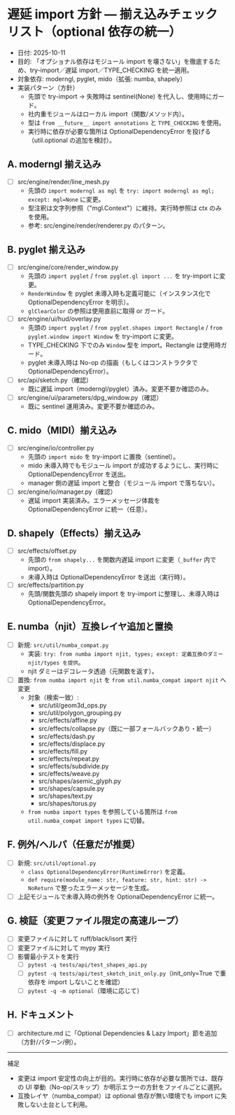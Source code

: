 # 遅延 import 方針 — 揃え込みチェックリスト（optional 依存の統一）

- 日付: 2025-10-11
- 目的: 「オプショナル依存はモジュール import を壊さない」を徹底するため、try-import／遅延 import／TYPE_CHECKING を統一適用。
- 対象依存: moderngl, pyglet, mido（拡張: numba, shapely）
- 実装パターン（方針）
  - 先頭で try-import → 失敗時は sentinel(None) を代入し、使用時にガード。
  - 社内重モジュールはローカル import（関数/メソッド内）。
  - 型は `from __future__ import annotations` と `TYPE_CHECKING` を使用。
  - 実行時に依存が必要な箇所は OptionalDependencyError を投げる（util.optional の追加を検討）。

## A. moderngl 揃え込み
- [ ] src/engine/render/line_mesh.py
  - 先頭の `import moderngl as mgl` を `try: import moderngl as mgl; except: mgl=None` に変更。
  - 型注釈は文字列参照（"mgl.Context"）に維持。実行時参照は ctx のみを使用。
  - 参考: src/engine/render/renderer.py のパターン。

## B. pyglet 揃え込み
- [ ] src/engine/core/render_window.py
  - 先頭の `import pyglet` / `from pyglet.gl import ...` を try-import に変更。
  - `RenderWindow` を pyglet 未導入時も定義可能に（インスタンス化で OptionalDependencyError を明示）。
  - `glClearColor` の参照は使用直前に取得 or ガード。
- [ ] src/engine/ui/hud/overlay.py
  - 先頭の `import pyglet` / `from pyglet.shapes import Rectangle` / `from pyglet.window import Window` を try-import に変更。
  - TYPE_CHECKING 下でのみ `Window` 型を import。Rectangle は使用時ガード。
  - pyglet 未導入時は No-op の描画（もしくはコンストラクタで OptionalDependencyError）。
- [ ] src/api/sketch.py（確認）
  - 既に遅延 import（moderngl/pyglet）済み。変更不要か確認のみ。
- [ ] src/engine/ui/parameters/dpg_window.py（確認）
  - 既に sentinel 運用済み。変更不要か確認のみ。

## C. mido（MIDI）揃え込み
- [ ] src/engine/io/controller.py
  - 先頭の `import mido` を try-import に置換（sentinel）。
  - mido 未導入時でもモジュール import が成功するようにし、実行時に OptionalDependencyError を送出。
  - manager 側の遅延 import と整合（モジュール import で落ちない）。
- [ ] src/engine/io/manager.py（確認）
  - 遅延 import 実装済み。エラーメッセージ体裁を OptionalDependencyError に統一（任意）。

## D. shapely（Effects）揃え込み
- [ ] src/effects/offset.py
  - 先頭の `from shapely...` を関数内遅延 import に変更（`_buffer` 内で import）。
  - 未導入時は OptionalDependencyError を送出（実行時）。
- [ ] src/effects/partition.py
  - 先頭/関数先頭の shapely import を try-import に整理し、未導入時は OptionalDependencyError。

## E. numba（njit）互換レイヤ追加と置換
- [ ] 新規: `src/util/numba_compat.py`
  - 実装: `try: from numba import njit, types; except: 定義互換のダミー njit/types を提供`。
  - njit ダミーはデコレータ透過（元関数を返す）。
- [ ] 置換: `from numba import njit` を `from util.numba_compat import njit` へ変更
  - 対象（検索一致）:
    - src/util/geom3d_ops.py
    - src/util/polygon_grouping.py
    - src/effects/affine.py
    - src/effects/collapse.py（既に一部フォールバックあり・統一）
    - src/effects/dash.py
    - src/effects/displace.py
    - src/effects/fill.py
    - src/effects/repeat.py
    - src/effects/subdivide.py
    - src/effects/weave.py
    - src/shapes/asemic_glyph.py
    - src/shapes/capsule.py
    - src/shapes/text.py
    - src/shapes/torus.py
  - `from numba import types` を参照している箇所は `from util.numba_compat import types` に切替。

## F. 例外/ヘルパ（任意だが推奨）
- [ ] 新規: `src/util/optional.py`
  - `class OptionalDependencyError(RuntimeError)` を定義。
  - `def require(module_name: str, feature: str, hint: str) -> NoReturn` で整ったエラーメッセージを生成。
- [ ] 上記モジュールで未導入時の例外を OptionalDependencyError に統一。

## G. 検証（変更ファイル限定の高速ループ）
- [ ] 変更ファイルに対して ruff/black/isort 実行
- [ ] 変更ファイルに対して mypy 実行
- [ ] 影響最小テストを実行
  - [ ] `pytest -q tests/api/test_shapes_api.py`
  - [ ] `pytest -q tests/api/test_sketch_init_only.py`（init_only=True で重依存を import しないことを確認）
  - [ ] `pytest -q -m optional`（環境に応じて）

## H. ドキュメント
- [ ] architecture.md に「Optional Dependencies & Lazy Import」節を追加（方針/パターン/例）。

---

補足
- 変更は import 安定性の向上が目的。実行時に依存が必要な箇所では、既存の UI 挙動（No-op/スキップ）か明示エラーの方針をファイルごとに選択。
- 互換レイヤ（numba_compat）は optional 依存が無い環境でも import に失敗しない土台として利用。
